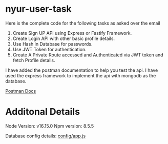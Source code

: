 # nyur-user-task

Here is the complete code for the following tasks as asked over the email 
1.	Create Sign UP API using Express or Fastify Framework.
2.	Create Login API with other basic profile details.
3.	Use Hash in Database for passwords.
4.	Use JWT Token for authentication.
5.	Create A Private Route accessed and Authenticated via JWT token and fetch Profile details.

I have added the postman documentation to help you test the api. I have used the express framework to implement the api with mongodb as the database.  

[Postman Docs](Nyur-user.postman_collection.json)

# Additonal Details 

Node Version: v16.15.0
Npm version: 8.5.5

Database config details: [config/app.js](./config/app.js)
